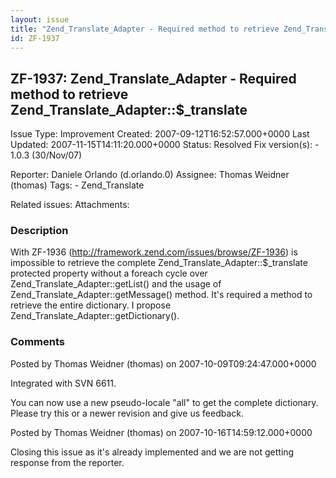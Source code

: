 ```yaml
---
layout: issue
title: "Zend_Translate_Adapter - Required method to retrieve Zend_Translate_Adapter::$_translate"
id: ZF-1937
---
```


ZF-1937: Zend\_Translate\_Adapter - Required method to retrieve Zend\_Translate\_Adapter::$\_translate
------------------------------------------------------------------------------------------------------

 Issue Type: Improvement Created: 2007-09-12T16:52:57.000+0000 Last Updated: 2007-11-15T14:11:20.000+0000 Status: Resolved Fix version(s): - 1.0.3 (30/Nov/07)
 
 Reporter:  Daniele Orlando (d.orlando.0)  Assignee:  Thomas Weidner (thomas)  Tags: - Zend\_Translate
 
 Related issues: 
 Attachments: 
### Description

With ZF-1936 (<http://framework.zend.com/issues/browse/ZF-1936>) is impossible to retrieve the complete Zend\_Translate\_Adapter::$\_translate protected property without a foreach cycle over Zend\_Translate\_Adapter::getList() and the usage of Zend\_Translate\_Adapter::getMessage() method. It's required a method to retrieve the entire dictionary. I propose Zend\_Translate\_Adapter::getDictionary().

 

 

### Comments

Posted by Thomas Weidner (thomas) on 2007-10-09T09:24:47.000+0000

Integrated with SVN 6611.

You can now use a new pseudo-locale "all" to get the complete dictionary. Please try this or a newer revision and give us feedback.

 

 

Posted by Thomas Weidner (thomas) on 2007-10-16T14:59:12.000+0000

Closing this issue as it's already implemented and we are not getting response from the reporter.

 

 